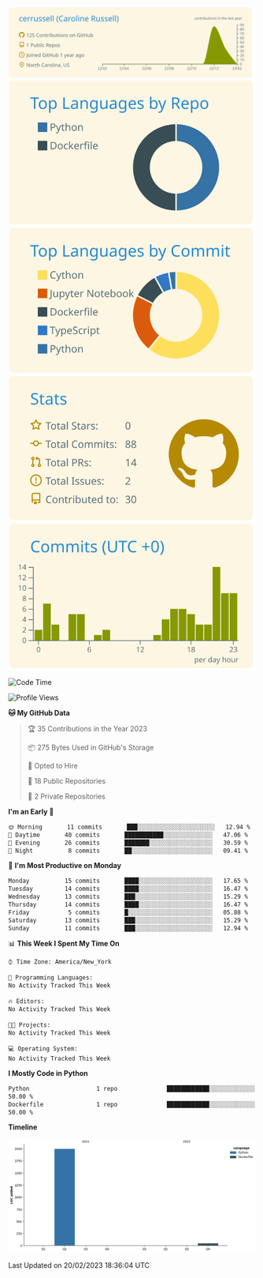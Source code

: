 
[![](https://raw.githubusercontent.com/cerrussell/cerrussell/master/profile-summary-card-output/solarized/0-profile-details.svg)](https://github.com/vn7n24fzkq/github-profile-summary-cards)
[![](https://raw.githubusercontent.com/cerrussell/cerrussell/master/profile-summary-card-output/solarized/1-repos-per-language.svg)](https://github.com/vn7n24fzkq/github-profile-summary-cards) [![](https://raw.githubusercontent.com/cerrussell/cerrussell/master/profile-summary-card-output/solarized/2-most-commit-language.svg)](https://github.com/vn7n24fzkq/github-profile-summary-cards)
[![](https://raw.githubusercontent.com/cerrussell/cerrussell/master/profile-summary-card-output/solarized/3-stats.svg)](https://github.com/vn7n24fzkq/github-profile-summary-cards) [![](https://raw.githubusercontent.com/cerrussell/cerrussell/master/profile-summary-card-output/solarized/4-productive-time.svg)](https://github.com/vn7n24fzkq/github-profile-summary-cards)

<!--START_SECTION:waka-->
![Code Time](http://img.shields.io/badge/Code%20Time-30%20hrs%2036%20mins-blue)

![Profile Views](http://img.shields.io/badge/Profile%20Views-3-blue)

**🐱 My GitHub Data** 

> 🏆 35 Contributions in the Year 2023
 > 
> 📦 275 Bytes Used in GitHub's Storage 
 > 
> 💼 Opted to Hire
 > 
> 📜 18 Public Repositories 
 > 
> 🔑 2 Private Repositories  
 > 
**I'm an Early 🐤** 

```text
🌞 Morning       11 commits       ███░░░░░░░░░░░░░░░░░░░░░░   12.94 % 
🌆 Daytime       40 commits       ███████████░░░░░░░░░░░░░░   47.06 % 
🌃 Evening       26 commits       ███████░░░░░░░░░░░░░░░░░░   30.59 % 
🌙 Night          8 commits       ██░░░░░░░░░░░░░░░░░░░░░░░   09.41 % 

```
📅 **I'm Most Productive on Monday** 

```text
Monday          15 commits       ████░░░░░░░░░░░░░░░░░░░░░   17.65 % 
Tuesday         14 commits       ████░░░░░░░░░░░░░░░░░░░░░   16.47 % 
Wednesday       13 commits       ███░░░░░░░░░░░░░░░░░░░░░░   15.29 % 
Thursday        14 commits       ████░░░░░░░░░░░░░░░░░░░░░   16.47 % 
Friday           5 commits       █░░░░░░░░░░░░░░░░░░░░░░░░   05.88 % 
Saturday        13 commits       ███░░░░░░░░░░░░░░░░░░░░░░   15.29 % 
Sunday          11 commits       ███░░░░░░░░░░░░░░░░░░░░░░   12.94 % 

```


📊 **This Week I Spent My Time On** 

```text
⌚︎ Time Zone: America/New_York

💬 Programming Languages: 
No Activity Tracked This Week

🔥 Editors: 
No Activity Tracked This Week

🐱‍💻 Projects: 
No Activity Tracked This Week

💻 Operating System: 
No Activity Tracked This Week

```

**I Mostly Code in Python** 

```text
Python                   1 repo              ████████████░░░░░░░░░░░░░   50.00 % 
Dockerfile               1 repo              ████████████░░░░░░░░░░░░░   50.00 % 

```


**Timeline**

![Chart not found](https://raw.githubusercontent.com/cerrussell/cerrussell/master/charts/bar_graph.png) 


 Last Updated on 20/02/2023 18:36:04 UTC
<!--END_SECTION:waka-->
